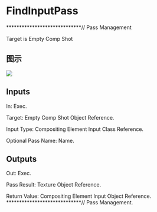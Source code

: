 # FindInputPass

*****************************// Pass Management

Target is Empty Comp Shot

## 图示

![]($-20221218-18290878.png)

## Inputs

In: Exec.

Target: Empty Comp Shot Object Reference.

Input Type: Compositing Element Input Class Reference.

Optional Pass Name: Name.  

## Outputs

Out: Exec.

Pass Result: Texture Object Reference.

Return Value: Compositing Element Input Object Reference. *****************************// Pass Management.

